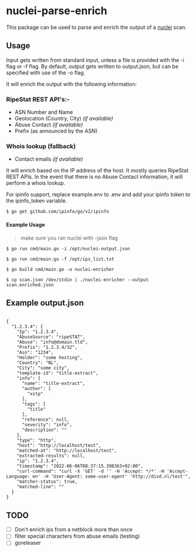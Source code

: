 # nuclei-parse-enrich

This package can be used to parse and enrich the output of a [nuclei](https://github.com/projectdiscovery/nuclei) scan.

## Usage
Input gets written from standard input, unless a file is provided with the -i flag or -f flag.
By default, output gets written to output.json, but can be specified with use of the -o flag.


It will enrich the output with the following information:

### RipeStat REST API's:-
- ASN Number and Name
- Geolocation (Country, City) _(if available)_
- Abuse Contact _(if available)_
- Prefix (as announced by the ASN)

### Whois lookup (fallback)
- Contact emails _(if available)_

It will enrich based on the IP address of the host. It mostly queries RipeStat REST APIs.
In the event that there is no Abuse Contact information, it will perform a whois lookup.


For ipinfo support, replace example.env to .env and add your ipinfo token to the ipinfo_token variable.

`$ go get github.com/ipinfo/go/v2/ipinfo`


#### Example Usage

> make sure you ran nuclei with -json flag

`$ go run cmd/main.go -i /opt/nuclei-output.json`

`$ go run cmd/main.go -f /opt/ips_list.txt`

`$ go build cmd/main.go -o nuclei-enricher`

`$ cp scan.json /dev/stdin | ./nuclei-enricher --output scan.enriched.json`



## Example output.json

```

{
  "1.2.3.4": {
    "Ip": "1.2.3.4",
    "AbuseSource": "ripeSTAT",
    "Abuse": "info@domain.tld",
    "Prefix": "1.2.3.4/32",
    "Asn": "1234",
    "Holder": "some hosting",
    "Country": "NL",
    "City": "some city",
    "template-id": "title-extract",
    "info": {
      "name": "title-extract",
      "author": [
        "xstp"
      ],
      "tags": [
        "title"
      ],
      "reference": null,
      "severity": "info",
      "description": ""
    },
    "type": "http",
    "host": "http://localhost/test",
    "matched-at": "http://localhost/test",
    "extracted-results": null,
    "ip": "1.2.3.4",
    "timestamp": "2022-06-06T08:37:15.398363+02:00",
    "curl-command": "curl -X 'GET' -d '' -H 'Accept: */*' -H 'Accept-Language: en' -H 'User-Agent: some-user-agent' 'http://divd.nl/test'",
    "matcher-status": true,
    "matched-line": ""
  }
}

```


## TODO

- [ ] Don't enrich ips from a netblock more than once
- [ ] filter special characters from abuse emails (testing)
- [ ] goreleaser
